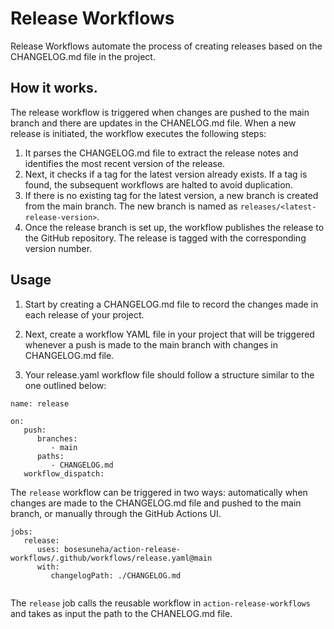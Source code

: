 # Release Workflows

Release Workflows automate the process of creating releases based on the CHANGELOG.md file in the project. 

## How it works.

The release workflow is triggered when changes are pushed to the main branch and there are updates in the CHANELOG.md file. When a new release is initiated, the workflow executes the following steps:
1. It parses the CHANGELOG.md file to extract the release notes and identifies the most recent version of the release.
2. Next, it checks if a tag for the latest version already exists. If a tag is found, the subsequent workflows are halted to avoid duplication.
3. If there is no existing tag for the latest version, a new branch is created from the main branch. The new branch is named as `releases/<latest-release-version>`.
4. Once the release branch is set up, the workflow publishes the release to the GitHub repository. The release is tagged with the corresponding version number.

## Usage

1. Start by creating a CHANGELOG.md file to record the changes made in each release of your project.

2. Next, create a workflow YAML file in your project that will be triggered whenever a push is made to the main branch with changes in CHANGELOG.md file.

3. Your release.yaml workflow file should follow a structure similar to the one outlined below:
   
```
name: release

on:
   push:
      branches:
         - main
      paths:
         - CHANGELOG.md
   workflow_dispatch:
```

The `release` workflow can be triggered in two ways: automatically when changes are made to the CHANGELOG.md file and pushed to the main branch, or manually through the GitHub Actions UI. 

```
jobs:
   release:
      uses: bosesuneha/action-release-workflows/.github/workflows/release.yaml@main
      with:
         changelogPath: ./CHANGELOG.md
   
```

The `release` job calls the reusable workflow in `action-release-workflows` and takes as input the path to the CHANELOG.md file.



